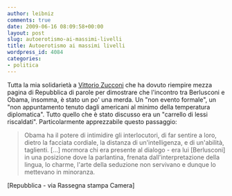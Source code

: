 ```yaml
---
author: leibniz
comments: true
date: 2009-06-16 08:09:58+00:00
layout: post
slug: autoerotismo-ai-massimi-livelli
title: Autoerotismo ai massimi livelli
wordpress_id: 4084
categories:
- politica
---
```


Tutta la mia solidarietà a [Vittorio Zucconi](http://newrassegna.camera.it/chiosco_new/pagweb/pdf/rad3A05A.tmp.pdf) che ha dovuto riempire mezza pagina di Repubblica di parole per dimostrare che l'incontro tra Berlusconi e Obama, insomma, è stato un po' una merda. Un "non evento formale", un "non appuntamento tenuto dagli americani al minimo della temperatura diplomatica". Tutto quello che è stato discusso era un "carrello di lessi riscaldati". Particolarmente apprezzabile questo passaggio:


> Obama ha il potere di intimidire gli interlocutori, di far sentire a loro, dietro la facciata cordiale, la distanza di un'intelligenza, e di un'abilità, taglienti. [...] mormora chi era presente al dialogo - era lui [Berlusconi] in una posizione dove la parlantina, frenata dall'interpretazione della lingua, lo charme, l'arte della seduzione non servivano e dunque lo mettevano in minoranza.


[Repubblica - via Rassegna stampa Camera]
